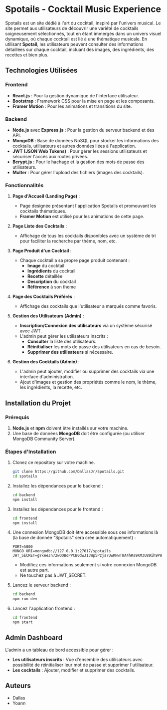 # Spotails - Cocktail Music Experience

Spotails est un site dédié à l'art du cocktail, inspiré par l'univers musical. Le site permet aux utilisateurs de découvrir une variété de cocktails soigneusement sélectionnés, tout en étant immergés dans un univers visuel dynamique, où chaque cocktail est lié à une thématique musicale. En utilisant **Spotail**, les utilisateurs peuvent consulter des informations détaillées sur chaque cocktail, incluant des images, des ingrédients, des recettes et bien plus.

## Technologies Utilisées

### Frontend
- **React.js** : Pour la gestion dynamique de l'interface utilisateur.
- **Bootstrap** : Framework CSS pour la mise en page et les composants.
- **Framer Motion** : Pour les animations et transitions du site.

### Backend
- **Node.js** avec **Express.js** : Pour la gestion du serveur backend et des API.
- **MongoDB** : Base de données NoSQL pour stocker les informations des cocktails, utilisateurs et autres données liées à l'application.
- **JWT (JSON Web Tokens)** : Pour gérer les sessions utilisateurs et sécuriser l'accès aux routes privées.
- **Bcrypt.js** : Pour le hachage et la gestion des mots de passe des utilisateurs.
- **Multer** : Pour gérer l'upload des fichiers (images des cocktails).

### Fonctionnalités

1. **Page d'Accueil (Landing Page)** :
    - Page designée présentant l'application Spotails et promouvant les cocktails thématiques.
    - **Framer Motion** est utilisé pour les animations de cette page.

2. **Page Liste des Cocktails** :
    - Affichage de tous les cocktails disponibles avec un système de tri pour faciliter la recherche par thème, nom, etc.

3. **Page Produit d'un Cocktail** :
    - Chaque cocktail a sa propre page produit contenant :
        - **Image** du cocktail
        - **Ingrédients** du cocktail
        - **Recette** détaillée
        - **Description** du cocktail
        - **Référence** à son thème

4. **Page des Cocktails Préférés** :
    - Affichage des cocktails que l'utilisateur a marqués comme favoris.

5. **Gestion des Utilisateurs (Admin)** :
    - **Inscription/Connexion des utilisateurs** via un système sécurisé avec JWT.
    - L'admin peut gérer les utilisateurs inscrits :
        - **Consulter** la liste des utilisateurs.
        - **Réinitialiser** les mots de passe des utilisateurs en cas de besoin.
        - **Supprimer des utilisateurs** si nécessaire.

6. **Gestion des Cocktails (Admin)** :
    - L'admin peut ajouter, modifier ou supprimer des cocktails via une interface d'administration.
    - Ajout d'images et gestion des propriétés comme le nom, le thème, les ingrédients, la recette, etc.

## Installation du Projet

### Prérequis

1. **Node.js** et **npm** doivent être installés sur votre machine.
2. Une base de données **MongoDB** doit être configurée (ou utiliser MongoDB Community Server).

### Étapes d'Installation

1. Clonez ce repository sur votre machine.
   ```bash
   git clone https://github.com/DallasJr/Spotails.git
   cd spotails
   ```

2. Installez les dépendances pour le backend :
   ```bash
   cd backend
   npm install
   ```

3. Installez les dépendances pour le frontend :
   ```bash
   cd frontend
   npm install
   ```

4. Une connexion MongoDB doit être accessible sous ces informations là (la base de donnée "Spotails" sera crée automatiquement) :
   ```env
   PORT=5000
   MONGO_URI=mongodb://127.0.0.1:27017/spotails
   JWT_SECRET=gYxeeJn72wOOBoPPCB0dwJ13Wp5Pzjs7UwKNwT8A4hRs9KM3U89ih9P8jJGpT8qkfafmpED5eNWlH8dtqq1BA
   ```
   - Modifiez ces informations seulement si votre connexion MongoDB est autre part.
   - Ne touchez pas à JWT_SECRET.
   

5. Lancez le serveur backend :
   ```bash
   cd backend
   npm run dev
   ```

6. Lancez l'application frontend :
   ```bash
   cd frontend
   npm start
   ```

## Admin Dashboard

L'admin a un tableau de bord accessible pour gérer :
- **Les utilisateurs inscrits** : Vue d'ensemble des utilisateurs avec possibilité de réinitialiser leur mot de passe et supprimer l'utilisateur.
- **Les cocktails** : Ajouter, modifier et supprimer des cocktails.

## Auteurs

- Dallas
- Yoann
